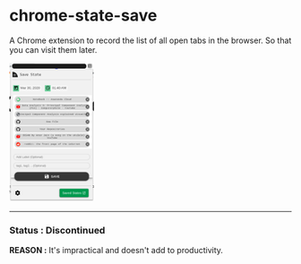 # chrome-state-save
A Chrome extension to record the list of all open tabs in the browser. So that you can visit them later.


<img src="https://github.com/arihans/chrome-state-save/blob/master/screenshot.png" width="30%" height="30%">

---

### Status : Discontinued

**REASON :** It's impractical and doesn't add to productivity.  
